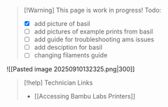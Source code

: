 
> [!Warning] This page is work in progress!
> Todo:
> - [x] add picture of basil
> - [ ] add pictures of example prints from basil
> - [ ] add guide for troubleshooting ams issues
> - [ ] add desciption for basil
> - [ ] changing filaments guide

![[Pasted image 20250910132325.png|300]]

> [!help] Technician Links
> - [[Accessing Bambu Labs Printers]]